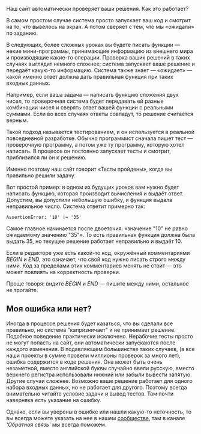 Наш сайт автоматически проверяет ваши решения. Как это работает?

В самом простом случае система просто запускает ваш код и смотрит на то, что вывелось на экран. А потом сверяет с тем, что мы «ожидали» по заданию.

В следующих, более сложных уроках вы будете писать функции — некие мини-программы, принимающие информацию из внешнего мира и производящие какие-то операции. Проверка ваших решений в таких случаях выглядит немного сложнее: система запускает ваше решение и передаёт какую-то информацию. Система также знает — «ожидает» — какой именно ответ должна дать правильная функция при таких входных данных.

Например, если ваша задача — написать функцию сложения двух чисел, то проверочная система будет передавать ей разные комбинации чисел и сверять ответ вашей функции с реальными суммами. Если во всех случаях ответы совпадут, то решение считается верным.

Такой подход называется тестированием, и он используется в реальной повседневной разработке. Обычно программист сначала пишет тест — проверочную программу, а потом уже ту программу, которую хотел написать. В процессе он постоянно запускает тесты и смотрит, приблизился ли он к решению.

Именно поэтому наш сайт говорит «Тесты пройдены», когда вы правильно решили задачу.

Вот простой пример: в одном из будущих уроков вам нужно будет написать функцию, которая производит вычисления и выдаёт ответ. Допустим, вы допустили небольшую ошибку, и функция выдала неправильное число. Система ответит примерно так:

```text
AssertionError: '10' != '35'
```

Самое главное начинается после двоеточия: «значение "10" не равно ожидаемому значению "35"». То есть правильная функция должна была выдать 35, но текущее решение работает неправильно и выдаёт 10.

Если в редакторе уже есть какой-то код, окружённый комментариями *BEGIN* и *END*, это означает, что свой код нужно писать строго между ними. Код за пределами этих комментариев менять не стоит — это может повлиять на корректность проверки.

Проще говоря: видите *BEGIN* и *END* — пишите между ними, остальное не трогайте.

## Моя ошибка или нет?

Иногда в процессе решения будет казаться, что вы сделали все правильно, но система "капризничает" и не принимает решение. Подобное поведение практически исключено. Нерабочие тесты просто не могут попасть на сайт, они автоматически запускаются после каждого изменения. В подавляющем большинстве таких случаев, (а все наши проекты в сумме провели миллионы проверок за много лет), ошибка содержится в коде решения. Она может быть очень незаметной, вместо английской буквы случайно ввели русскую, вместо верхнего регистра использовали нижний или забыли вывести запятую. Другие случаи сложнее. Возможно ваше решение работает для одного набора входных данных, но не работает для другого. Поэтому всегда внимательно читайте условие задачи и вывод тестов. Там почти наверняка есть указание на ошибку.

Однако, если вы уверены в ошибке или нашли какую-то неточность, то вы всегда можете указать на нее в нашем [сообществе](https://ttttt.me/HexletLearningBot), там в канале _'Обратная связь'_ мы всегда поможем.
